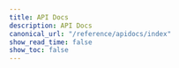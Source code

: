 ```yaml
---
title: API Docs
description: API Docs
canonical_url: "/reference/apidocs/index"
show_read_time: false
show_toc: false
---
```


<link rel="stylesheet" type="text/css" href="./style.css">
<link rel="stylesheet" type="text/css" href="./swagger-ui.css">

<div id="swagger-ui"></div>

<script src="./swagger-ui-bundle.js" charset="UTF-8"></script>
<script src="./swagger-ui-standalone-preset.js" charset="UTF-8"></script>
<script>
    window.addEventListener('load', function() {
      const ui = SwaggerUIBundle({
        url: "./swagger.json",
        dom_id: '#swagger-ui',
        deepLinking: true,
        presets: [
          SwaggerUIBundle.presets.apis,
        //   SwaggerUIStandalonePreset
        ],
        plugins: [
          SwaggerUIBundle.plugins.DownloadUrl
        ],
        // layout: "StandaloneLayout"
      });

      window.swaggerUI = ui;
    });
</script>
